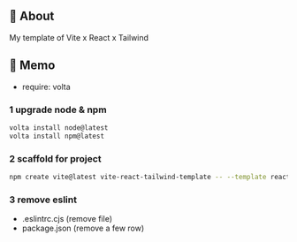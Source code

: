 ## 🚀 About

My template of Vite x React x Tailwind

## 📝 Memo

- require: volta

### 1 upgrade node & npm

```sh
volta install node@latest
volta install npm@latest
```

### 2 scaffold for project

```sh
npm create vite@latest vite-react-tailwind-template -- --template react
```

### 3 remove eslint

- .eslintrc.cjs (remove file)
- package.json (remove a few row)
